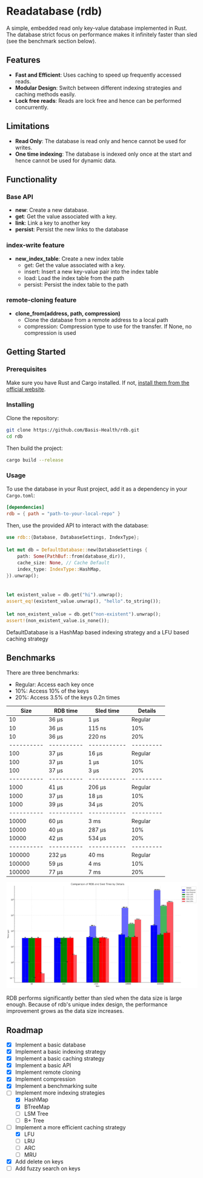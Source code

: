 # Readatabase (rdb)

A simple, embedded read only key-value database implemented in Rust. The database strict focus on performance makes it
infinitely faster than sled (see the benchmark section below). 

## Features

- **Fast and Efficient**: Uses caching to speed up frequently accessed reads.
- **Modular Design**: Switch between different indexing strategies and caching methods easily.
- **Lock free reads**: Reads are lock free and hence can be performed concurrently.

## Limitations
- **Read Only**: The database is read only and hence cannot be used for writes.
- **One time indexing**: The database is indexed only once at the start and hence cannot be used for dynamic data.

## Functionality
### Base API
- **new**: Create a new database.
- **get**: Get the value associated with a key.
- **link**: Link a key to another key
- **persist**: Persist the new links to the database

### index-write feature

- **new_index_table**: Create a new index table
  - get: Get the value associated with a key.
  - insert: Insert a new key-value pair into the index table
  - load: Load the index table from the path
  - persist: Persist the index table to the path

### remote-cloning feature
- **clone_from(address, path, compression)**
  - Clone the database from a remote address to a local path
  - compression: Compression type to use for the transfer. If None, no compression is used


## Getting Started

### Prerequisites

Make sure you have Rust and Cargo installed. If not, [install them from the official website](https://rustup.rs/).

### Installing

Clone the repository:

```bash
git clone https://github.com/Basis-Health/rdb.git
cd rdb
```

Then build the project:

```bash
cargo build --release
```

### Usage

To use the database in your Rust project, add it as a dependency in your `Cargo.toml`:

```toml
[dependencies]
rdb = { path = "path-to-your-local-repo" }
```

Then, use the provided API to interact with the database:

```rust
use rdb::{Database, DatabaseSettings, IndexType};

let mut db = DefaultDatabase::new(DatabaseSettings {
    path: Some(PathBuf::from(database_dir)),
    cache_size: None, // Cache Default
    index_type: IndexType::HashMap,
}).unwrap();


let existent_value = db.get("hi").unwrap();
assert_eq!(existent_value.unwrap(), "hello".to_string());

let non_existent_value = db.get("non-existent").unwrap();
assert!(non_existent_value.is_none());
```

DefaultDatabase is a HashMap based indexing strategy and a LFU based caching strategy

## Benchmarks
There are three benchmarks:
- Regular: Access each key once
- 10%: Access 10% of the keys
- 20%: Access 3.5% of the keys 0.2n times

| Size       | RDB time   | Sled time   | Details   |
|------------|------------|-------------|-----------|
| 10         | 36 µs      | 1 µs        | Regular   |
| 10         | 36 µs      | 115 ns      | 10%       |
| 10         | 36 µs      | 220 ns      | 20%       |
| ---------- | ---------- | ----------- | --------- |
| 100        | 37 µs      | 16 µs       | Regular   |
| 100        | 37 µs      | 1  µs       | 10%       |
| 100        | 37 µs      | 3  µs       | 20%       |
| ---------- | ---------- | ----------- | --------- |
| 1000       | 41 µs      | 206 µs      | Regular   |
| 1000       | 37 µs      | 18 µs       | 10%       |
| 1000       | 39 µs      | 34 µs       | 20%       |
| ---------- | ---------- | ----------- | --------- |
| 10000      | 60 µs      | 3 ms        | Regular   |
| 10000      | 40 µs      | 287 µs      | 10%       |
| 10000      | 42 µs      | 534 µs      | 20%       |
| ---------- | ---------- | ----------- | --------- |
| 100000     | 232 µs     | 40 ms       | Regular   |
| 100000     | 59 µs      | 4 ms        | 10%       |
| 100000     | 77 µs      | 7 ms        | 20%       |

![Benchmark Plot](./info/img.png)

RDB performs significantly better than sled when the data size is large enough. Because of rdb's unique index design,
the performance improvement grows as the data size increases.

## Roadmap

- [x] Implement a basic database
- [x] Implement a basic indexing strategy
- [x] Implement a basic caching strategy
- [x] Implement a basic API
- [x] Implement remote cloning
- [x] Implement compression
- [x] Implement a benchmarking suite
- [ ] Implement more indexing strategies
  - [x] HashMap
  - [x] BTreeMap
  - [ ] LSM Tree
  - [ ] B+ Tree
- [ ] Implement a more efficient caching strategy
  - [x] LFU
  - [ ] LRU
  - [ ] ARC
  - [ ] MRU
- [x] Add delete on keys
- [ ] Add fuzzy search on keys
